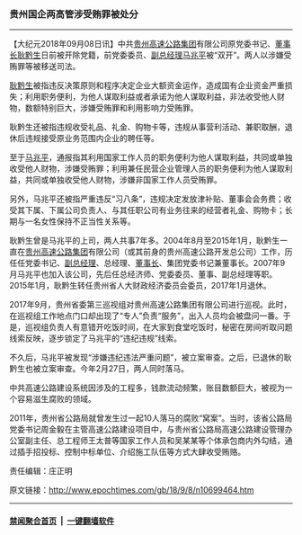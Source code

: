 ### 贵州国企两高管涉受贿罪被处分
------------------------

<p>【大纪元2018年09月08日讯】中共<a href="http://www.epochtimes.com/gb/tag/%E8%B4%B5%E5%B7%9E%E9%AB%98%E9%80%9F%E5%85%AC%E8%B7%AF%E9%9B%86%E5%9B%A2.html">贵州高速公路集团</a>有限公司原党委书记、<a href="http://www.epochtimes.com/gb/tag/%E8%91%A3%E4%BA%8B%E9%95%BF.html">董事长</a><a href="http://www.epochtimes.com/gb/tag/%E8%80%BF%E9%BB%94%E7%94%9F.html">耿黔生</a>日前被开除党籍，前党委委员、<a href="http://www.epochtimes.com/gb/tag/%E5%89%AF%E6%80%BB%E7%BB%8F%E7%90%86.html">副总经理</a><a href="http://www.epochtimes.com/gb/tag/%E9%A9%AC%E5%85%86%E5%B9%B3.html">马兆平</a>被“双开”。两人以涉嫌受贿罪等被移送司法。</p>
<p><a href="http://www.epochtimes.com/gb/tag/%E8%80%BF%E9%BB%94%E7%94%9F.html">耿黔生</a>被指违反决策原则和程序决定企业大额资金运作，造成国有企业资金严重损失；利用职务便利，为他人谋取利益或者承诺为他人谋取利益，非法收受他人财物，数额特别巨大，涉嫌受贿罪和利用影响力受贿罪。</p>
<p>耿黔生还被指违规收受礼品、礼金、购物卡等，违规从事营利活动、兼职取酬，退休后违规接受原业务范围内企业的聘任等。</p>
<p>至于<a href="http://www.epochtimes.com/gb/tag/%E9%A9%AC%E5%85%86%E5%B9%B3.html">马兆平</a>，通报指其利用国家工作人员的职务便利为他人谋取利益，共同或单独收受他人财物，涉嫌受贿罪；利用兼任民营企业管理人员的职务便利为他人谋取利益，共同或单独收受他人财物，涉嫌非国家工作人员受贿罪。</p>
<p>另外，马兆平还被指严重违反“习八条”，违规决定发放津补贴、董事会会务费；收受其下属、下属公司负责人、与其任职公司有业务往来的经营者礼金、购物卡；长期与一名女性保持不正当性关系等。</p>
<p>耿黔生曾是马兆平的上司，两人共事7年多。2004年8月至2015年1月，耿黔生一直在<a href="http://www.epochtimes.com/gb/tag/%E8%B4%B5%E5%B7%9E%E9%AB%98%E9%80%9F%E5%85%AC%E8%B7%AF%E9%9B%86%E5%9B%A2.html">贵州高速公路集团</a>有限公司（或其前身的贵州高速公路开发总公司）工作，历任任党委书记、<a href="http://www.epochtimes.com/gb/tag/%E5%89%AF%E6%80%BB%E7%BB%8F%E7%90%86.html">副总经理</a>、总经理、<a href="http://www.epochtimes.com/gb/tag/%E8%91%A3%E4%BA%8B%E9%95%BF.html">董事长</a>、集团党委书记兼董事长。2007年9月马兆平也加入该公司，先后任总经济师、党委委员、董事、副总经理等职。2015年1月，耿黔生转任贵州省人大财政经济委员会委员，2017年1月退休。</p>
<p>2017年9月，贵州省委第三巡视组对贵州高速公路集团有限公司进行巡视。此时，在巡视组工作地点门口却出现了“专人”负责“服务”，出入人员均会被盘问一番。于是，巡视组负责人有意错开吃饭时间，在大家到食堂吃饭时，秘密在房间听取问题线索反映，逐步锁定了马兆平的“违纪违规”线索。</p>
<p>不久后，马兆平被发现“涉嫌违纪违法严重问题”，被立案审查。之后，已退休的耿黔生也被立案审查。今年2月27日，两人同时落马。</p>
<p>中共高速公路建设系统因涉及的工程多，钱款流动频繁，账目数额巨大，被视为一个容易滋生腐败的领域。</p>
<p>2011年，贵州省公路局就曾发生过一起10人落马的腐败“窝案”。当时，该省公路局党委书记周金毅在主管高速公路建设项目中，与贵州省公路局高速公路建设管理办公室副主任、总工程师王太普等国家工作人员和吴某某等个体承包商内外勾结，通过插手招投标、控制中标单位、介绍施工队伍等方式大肆收受贿赂。</p>
<p>责任编辑：庄正明</p>

原文链接：http://www.epochtimes.com/gb/18/9/8/n10699464.htm


------------------------
#### [禁闻聚合首页](https://github.com/gfw-breaker/banned-news/blob/master/README.md) &nbsp;|&nbsp;  [一键翻墙软件](https://github.com/gfw-breaker/nogfw/blob/master/README.md)